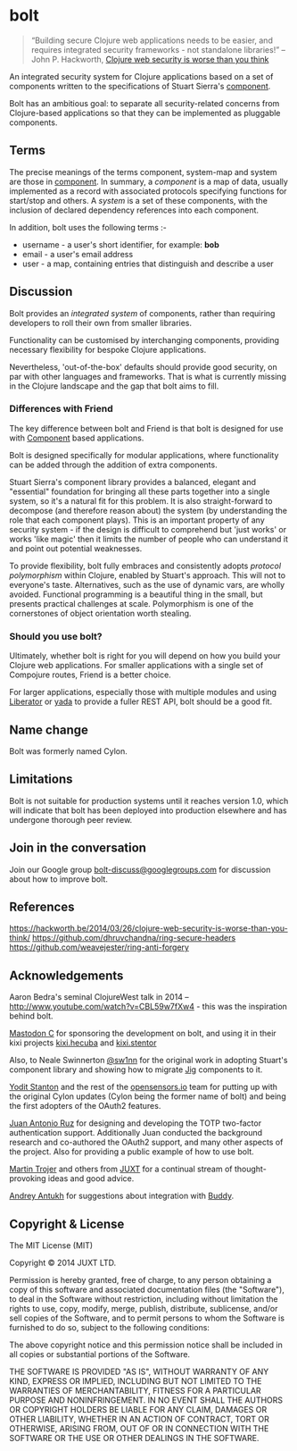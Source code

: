 # bolt

> “Building secure Clojure web applications needs to be easier, and
> requires integrated security frameworks - not standalone libraries!” –
> John P. Hackworth, [Clojure web security is worse than you think](https://hackworth.be/2014/03/26/clojure-web-security-is-worse-than-you-think/)

An integrated security system for Clojure applications based on a set of
components written to the specifications of Stuart Sierra's
[component](https://github.com/stuartsierra/component).

Bolt has an ambitious goal: to separate all security-related concerns
from Clojure-based applications so that they can be implemented as
pluggable components.

## Terms

The precise meanings of the terms component, system-map and system are
those in [component](https://github.com/stuartsierra/component). In
summary, a _component_ is a map of data, usually implemented as a record
with associated protocols specifying functions for start/stop and
others. A _system_ is a set of these components, with the inclusion of
declared dependency references into each component.

In addition, bolt uses the following terms :-

* username - a user's short identifier, for example: __bob__
* email - a user's email address
* user - a map, containing entries that distinguish and describe a user

## Discussion

Bolt provides an _integrated system_ of components, rather than requiring developers
to roll their own from smaller libraries.

Functionality can be customised by interchanging components, providing
necessary flexibility for bespoke Clojure applications.

Nevertheless, 'out-of-the-box' defaults should provide good security, on
par with other languages and frameworks. That is what is currently
missing in the Clojure landscape and the gap that bolt aims to fill.

### Differences with Friend

The key difference between bolt and Friend is that bolt is designed
for use with [Component](https://github.com/stuartsierra/component)
based applications.

Bolt is designed specifically for modular applications, where
functionality can be added through the addition of extra components.

Stuart Sierra's component library provides a balanced, elegant and
"essential" foundation for bringing all these parts together into a
single system, so it's a natural fit for this problem. It is also
straight-forward to decompose (and therefore reason about) the system
(by understanding the role that each component plays). This is an
important property of any security system - if the design is difficult
to comprehend but 'just works' or works 'like magic' then it limits the
number of people who can understand it and point out potential
weaknesses.

To provide flexibility, bolt fully embraces and consistently adopts
_protocol polymorphism_ within Clojure, enabled by Stuart's
approach. This will not to everyone's taste. Alternatives, such as the
use of dynamic vars, are wholly avoided. Functional programming is a
beautiful thing in the small, but presents practical challenges at
scale. Polymorphism is one of the cornerstones of object orientation
worth stealing.

### Should you use bolt?

Ultimately, whether bolt is right for you will depend on how you build
your Clojure web applications. For smaller applications with a single
set of Compojure routes, Friend is a better choice.

For larger applications, especially those with multiple modules and
using [Liberator](http://clojure-liberator.github.io/liberator/) or
[yada](https://github.com/juxt/yada) to provide a fuller REST API, bolt
should be a good fit.

## Name change

Bolt was formerly named Cylon.

## Limitations

Bolt is not suitable for production systems until it reaches
version 1.0, which will indicate that bolt has been deployed into
production elsewhere and has undergone thorough peer review.

## Join in the conversation

Join our Google group bolt-discuss@googlegroups.com for discussion
about how to improve bolt.

## References

https://hackworth.be/2014/03/26/clojure-web-security-is-worse-than-you-think/
https://github.com/dhruvchandna/ring-secure-headers
https://github.com/weavejester/ring-anti-forgery

## Acknowledgements

Aaron Bedra's seminal ClojureWest talk in 2014 –
http://www.youtube.com/watch?v=CBL59w7fXw4 - this was the inspiration
behind bolt.

[Mastodon C](http://www.mastodonc.com/) for sponsoring the development
on bolt, and using it in their kixi projects
[kixi.hecuba](https://github.com/MastodonC/kixi.hecuba) and
[kixi.stentor](https://github.com/MastodonC/kixi.stentor)

Also, to Neale Swinnerton [@sw1nn](https://twitter.com/sw1nn) for the
original work in adopting Stuart's component library and showing how to
migrate [Jig](https://github.com/juxt/jig) components to it.

[Yodit Stanton](https://github.com/yods) and the rest of the
[opensensors.io](https://opensensors.io) team for putting up with the
original Cylon updates (Cylon being the former name of bolt) and being
the first adopters of the OAuth2 features.

[Juan Antonio Ruz](https://github.com/tangrammar) for designing and
developing the TOTP two-factor authentication support. Additionally Juan
conducted the background research and co-authored the OAuth2 support,
and many other aspects of the project. Also for providing a public
example of how to use bolt.

[Martin Trojer](https://github.com/martintrojer) and others from
[JUXT](https://github.com/juxt) for a continual stream of
thought-provoking ideas and good advice.

[Andrey Antukh](https://github.com/niwibe) for suggestions about
integration with [Buddy](https://github.com/niwibe/buddy).

## Copyright & License

The MIT License (MIT)

Copyright © 2014 JUXT LTD.

Permission is hereby granted, free of charge, to any person obtaining a copy of this software and associated documentation files (the "Software"), to deal in the Software without restriction, including without limitation the rights to use, copy, modify, merge, publish, distribute, sublicense, and/or sell copies of the Software, and to permit persons to whom the Software is furnished to do so, subject to the following conditions:

The above copyright notice and this permission notice shall be included in all copies or substantial portions of the Software.

THE SOFTWARE IS PROVIDED "AS IS", WITHOUT WARRANTY OF ANY KIND, EXPRESS OR IMPLIED, INCLUDING BUT NOT LIMITED TO THE WARRANTIES OF MERCHANTABILITY, FITNESS FOR A PARTICULAR PURPOSE AND NONINFRINGEMENT. IN NO EVENT SHALL THE AUTHORS OR COPYRIGHT HOLDERS BE LIABLE FOR ANY CLAIM, DAMAGES OR OTHER LIABILITY, WHETHER IN AN ACTION OF CONTRACT, TORT OR OTHERWISE, ARISING FROM, OUT OF OR IN CONNECTION WITH THE SOFTWARE OR THE USE OR OTHER DEALINGS IN THE SOFTWARE.
